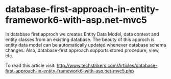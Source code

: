 # database-first-approach-in-entity-framework6-with-asp.net-mvc5

In database first approch we creates Entity Data Model, data context and entity classes from an existing database. The beauty of this approch is entity data model can be automatically updated whenever database schema changes. Also, database-first approach supports stored procedure, view, etc.

To read this article visit: http://www.techstrikers.com/Articles/database-first-approach-in-entity-framework6-with-asp.net-mvc5.php
